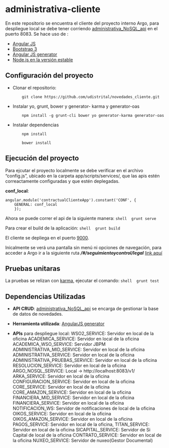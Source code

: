 # administrativa-cliente

En este repositorio se encuentra el cliente del proyecto interno Argo, para despliegue local se debe tener corriendo [administrativa_NoSQL_api](https://github.com/udistrital/administrativa_NoSQL_api)  en el puerto 8083.
Se hace uso de :
* [Angular JS](https://angularjs.org/)
* [Bootstrap 3](https://getbootstrap.com/docs/3.3/)
* [Angular JS generator](https://github.com/fabianLeon/oas)
* [Node.js en la versión estable](https://nodejs.org/en/)

## Configuración del proyecto

* Clonar el repositorio: 
    ```shell 
        git clone https://github.com/udistrital/novedades_cliente.git
    ```
* Instalar yo, grunt, bower y generator- karma y generator-oas
    ```shell 
        npm install -g grunt-cli bower yo generator-karma generator-oas
    ```
* Instalar dependencias
    ```shell 
        npm install
    ```
    ```shell 
        bower install
    ```


## Ejecución del proyecto

Para ejcutar el proyecto localmente se debe verificar en el archivo “config.js”, ubicado en la carpeta app/scripts/services/, que las apis estén correactamente configuradas y que estén deplegadas.

**conf_local**:
```
angular.module('contractualClienteApp').constant('CONF', { 
    GENERAL: conf_local
    });
```
Ahora se puede correr el api de la siguiente manera:
    ```shell 
        grunt serve
    ```

Para crear el build de la aplicación:
    ```shell 
        grunt build
    ```

El cliente se depliega en el puerto [9000](http://localhost:9000). 

Inicalmente se verá una pantalla sin menú ni opciones de navegación, para acceder a Argo ir a la siguiente ruta ***/#/seguimientoycontrol/legal*** [link aquí](http://localhost:9000/#/seguimientoycontrol/legal)


## Pruebas unitaras

La pruebas se relizan con [karma](https://karma-runner.github.io/latest/index.html), ejecutar el comando:
    ```shell 
        grunt test
    ```

## Dependencias Utilizadas

* **API CRUD**: [administrativa_NoSQL_api](https://github.com/udistrital/administrativa_NoSQL_api ) se encarga de gestionar la base de datos de novedades.

* **Herramienta utilizada**: [AngularJS generator](https://github.com/fabianLeon/oas)

* **APIs** para despliegue local:
WSO2_SERVICE: Servidor en local de la oficina
ACADEMICA_SERVICE: Servidor en local de la oficina
ACADEMICA_WSO_SERVICE: Servidor JBPM
ADMINISTRATIVA_MID_SERVICE: Servidor en local de la oficina
ADMINISTRATIVA_SERVICE: Servidor en local de la oficina
ADMINISTRATIVA_PRUEBAS_SERVICE: Servidor en local de la oficina
RESOLUCION_SERVICE: Servidor en local de la oficina
ARGO_NOSQL_SERVICE: Local -> http://localhost:8083/v1/
ARKA_SERVICE: Servidor en local de la oficina
CONFIGURACION_SERVICE: Servidor en local de la oficina
CORE_SERVICE: Servidor en local de la oficina
CORE_AMAZON_SERVICE: Servidor en local de la oficina
FINANCIERA_MID_SERVICE: Servidor en local de la oficina
FINANCIERA_SERVICE: Servidor en local de la oficina
NOTIFICACION_WS: Servidor de notificaciones de local de la oficina
OIKOS_SERVICE: Servidor en local de la oficina
OIKOS_AMAZON_SERVICE: Servidor en local de la oficina
PAGOS_SERVICE: Servidor en local de la oficina,
TITAN_SERVICE: Servidor en local de la oficina
SICAPITAL_SERVICE: Servidor de Si Capital de local de la oficina
CONTRATO_SERVICE: Servidor en local de la oficina
NUXEO_SERVICE: Servidor de nuxeo(Gestor Documental)

